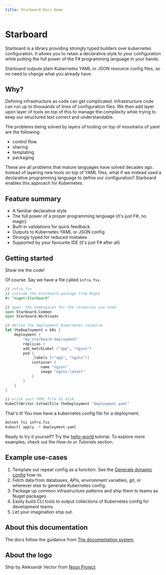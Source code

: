 ```yaml
---
title: Starboard Docs Home
---
```

# Starboard

Starboard is a library providing strongly typed builders over kubernetes configuration. It allows you to retain a declarative style to your configuration while putting the full power of the F# programming language in your hands.

Starboard outputs plain Kubernetes YAML or JSON resource config files, so no need to change what you already have.

## Why?

Defining infrastructure as code can get complicated. Infrastructure code can run up to thousands of lines of configuration files. We then add layer upon layer of tools on top of this to manage the complexity while trying to keep our structured text correct and understandable.

The problems being solved by layers of tooling on top of mountains of yaml are the following:

- control flow
- sharing
- templating
- packaging

These are all problems that mature languages have solved decades ago. Instead of layering new tools on top of YAML files, what if we instead used a declarative programming language to define our configuration? Starboard enables this approach for Kubernetes.

## Feature summary

- A familiar declarative style
- The full power of a proper programming language (it's just F#, no magic)
- Built-in validations for quick feedback
- Outputs to Kubernetes YAML or JSON config
- Strongly typed for reduced mistakes
- Supported by your favourite IDE (it's just F# after all)

## Getting started

Show me the code! 

Of course. Say we have a file called `infra.fsx`.

```fsharp
// infra.fsx
// include the Starboard package from Nuget
#r "nuget:Starboard"

// open  the namespaces for the resources you need
open Starboard.Common
open Starboard.Workloads

// define the deployment Kubernetes resource
let theDeployment = k8s {
    deployment {
        "my-starboard-deployment"
        replicas 2
        add_matchLabel ("app", "nginx")
        pod {
            _labels [("app", "nginx")]
            container {
                name "nginx"
                image "nginx:latest"
            }
        }
    }
}

// write your YAML file to disk
KubeCtlWriter.toYamlFile theDeployment "deployment.yaml"
```

That's it! You now have a kubernetes config file for a deployment.

```bash
dotnet fsi infra.fsx
kubectl apply -f deployment.yaml
```

Ready to try it yourself? Try the [hello-world](tutorials/hello-world.fsx) tutorial. To explore more examples, check out the *How-to* or *Tutorials* section.

## Example use-cases

1. Template out repeat config as a function. See the [Generate dynamic config](4_generate-dynamic-config.fsx) how-to.
2. Fetch data from databases, APIs, environment variables, git, or wherever else to generate Kubernetes config.
3. Package up common infrastructure patterns and ship them to teams as Nuget packages.
4. Easily build CLI tools to output collections of Kubernetes config for development teams.
5. Let your imagination ship out.

## About this documentation

The docs follow the guidance from [The documentation system](https://documentation.divio.com/).

## About the logo

Ship by Aleksandr Vector from <a href="https://thenounproject.com/browse/icons/term/ship/" target="_blank" title="Ship Icons">Noun Project</a>